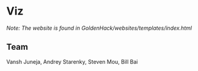 ﻿# Viz
  *Note: The website is found in GoldenHack/websites/templates/index.html*
  
## Team
  Vansh Juneja, Andrey Starenky, Steven Mou, Bill Bai
